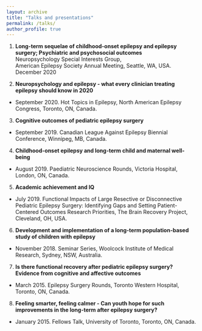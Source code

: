 ```yaml
---
layout: archive
title: "Talks and presentations"
permalink: /talks/
author_profile: true
---
```



1. **Long-term sequelae of childhood-onset epilepsy and epilepsy surgery; Psychiatric and psychosocial outcomes** \
    Neuropsychology Special Interests Group, \
    American Epilepsy Society Annual Meeting, Seattle, WA, USA.\
    December 2020


2. **Neuropsychology and epilepsy - what every clinician treating epilepsy should know in 2020**
  * September 2020. Hot Topics in Epilepsy, North American Epilepsy Congress, Toronto, ON, Canada. 


3. **Cognitive outcomes of pediatric epilepsy surgery**
  * September 2019. Canadian League Against Epilepsy Biennial Conference, Winnipeg, MB, Canada.


4. **Childhood-onset epilepsy and long-term child and maternal well-being**
  * August 2019. Paediatric Neuroscience Rounds, Victoria Hospital, London, ON, Canada. 



5. **Academic achievement and IQ**
  * July 2019. Functional Impacts of Large Resective or Disconnective Pediatric Epilepsy Surgery: Identifying Gaps and Setting Patient-Centered Outcomes Research Priorities, The Brain Recovery Project, Cleveland, OH, USA. 


6. **Development and implementation of a long-term population-based study of children with epilepsy**
  * November 2018. Seminar Series, Woolcock Institute of Medical Research, Sydney, NSW, Australia. 

7. **Is there functional recovery after pediatric epilepsy surgery? Evidence from cognitive and affective outcomes** 
  * March 2015. Epilepsy Surgery Rounds, Toronto Western Hospital, Toronto, ON, Canada.


8. **Feeling smarter, feeling calmer - Can youth hope for such improvements in the long-term after epilepsy surgery?** 
  * January 2015. Fellows Talk, University of Toronto, Toronto, ON, Canada.
